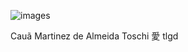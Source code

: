 ![images](https://github.com/user-attachments/assets/295bc3ba-b0ff-422f-b2ae-cfcc6c4fc134)








Cauã Martinez de Almeida Toschi 愛 tlgd
